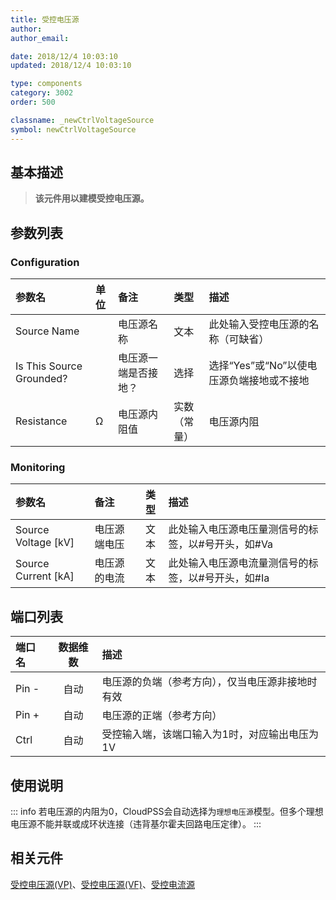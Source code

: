 ```yaml
---
title: 受控电压源
author: 
author_email:

date: 2018/12/4 10:03:10
updated: 2018/12/4 10:03:10

type: components
category: 3002
order: 500

classname: _newCtrlVoltageSource
symbol: newCtrlVoltageSource
---
```

## 基本描述


> **该元件用以建模受控电压源。**

## 参数列表
### Configuration
| 参数名 | 单位 | 备注 | 类型 | 描述 |
| :--- | :--- | :--- | :--: | :--- |
| Source Name |  | 电压源名称 | 文本 | 此处输入受控电压源的名称（可缺省） |
| Is This Source Grounded? |  | 电压源一端是否接地？ | 选择 | 选择“Yes”或“No”以使电压源负端接地或不接地 |
| Resistance | Ω | 电压源内阻值 | 实数（常量） | 电压源内阻 |

### Monitoring
| 参数名 | 备注 | 类型 | 描述 |
| :--- | :--- | :--: | :--- |
| Source Voltage \[kV\] | 电压源端电压 | 文本 | 此处输入电压源电压量测信号的标签，以#号开头，如#Va |
| Source Current \[kA\] | 电压源的电流 | 文本 | 此处输入电压源电流量测信号的标签，以#号开头，如#Ia |


## 端口列表

| 端口名 | 数据维数 | 描述 |
| :--- | :--:  | :--- |
| Pin - | 自动 |电压源的负端（参考方向），仅当电压源非接地时有效 |
| Pin + | 自动 |电压源的正端（参考方向）|
| Ctrl | 自动 |受控输入端，该端口输入为1时，对应输出电压为1V|

## 使用说明

::: info
若电压源的内阻为0，CloudPSS会自动选择为`理想电压源`模型。但多个理想电压源不能并联或成环状连接（违背基尔霍夫回路电压定律）。
:::


## 相关元件

[受控电压源(VP)](../CtrlVPAcVoltageSource.md)、[受控电压源(VF)](../CtrlVFAcVoltageSource.md)、[受控电流源](../CtrlCurrentSource.md)
